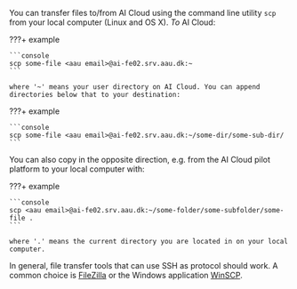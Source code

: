 
You can transfer files to/from AI Cloud using the command line utility
`scp` from your local computer (Linux and OS X). *To* AI Cloud:

???+ example

    ```console
	scp some-file <aau email>@ai-fe02.srv.aau.dk:~
	```

    where '~' means your user directory on AI Cloud. You can append
    directories below that to your destination:

???+ example

    ```console
	scp some-file <aau email>@ai-fe02.srv.aau.dk:~/some-dir/some-sub-dir/
	```

You can also copy in the opposite direction, e.g. from the AI Cloud
pilot platform to your local computer with:

???+ example

    ```console
	scp <aau email>@ai-fe02.srv.aau.dk:~/some-folder/some-subfolder/some-file .
	```

    where '.' means the current directory you are located in on your local
	computer.

In general, file transfer tools that can use SSH as protocol should
work. A common choice is [FileZilla](https://filezilla-project.org/)
or the Windows application [WinSCP](https://winscp.net/).